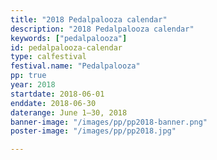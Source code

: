 ```yaml
---
title: "2018 Pedalpalooza calendar"
description: "2018 Pedalpalooza calendar"
keywords: ["pedalpalooza"]
id: pedalpalooza-calendar
type: calfestival
festival.name: "Pedalpalooza"
pp: true
year: 2018
startdate: 2018-06-01
enddate: 2018-06-30
daterange: June 1–30, 2018
banner-image: "/images/pp/pp2018-banner.png"
poster-image: "/images/pp/pp2018.jpg"

---
```


